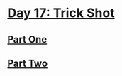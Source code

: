# [Day 17: Trick Shot](https://adventofcode.com/2021/day/17)

## [Part One](https://adventofcode.com/2021/day/17#part1)

## [Part Two](https://adventofcode.com/2021/day/17#part2)
